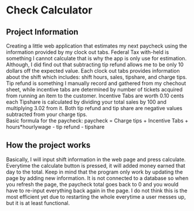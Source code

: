 # Check Calculator

## Project Information
Creating a little web application that estimates my next paycheck using the information provided by my clock out tabs.
Federal Tax with-held is something I cannot calculate that is why the app is only use for estimation.
Although, I did find out that subtracting tip refund allows me to be only 10 dollars off the expected value.
Each clock out tabs provides information about the shift which includes: shift hours, sales, tipshare, and charge tips.
Tip refund is something I manually record and gathered from my chechout sheet, while incentive tabs are determined by number of tickets acquired from running an item to the customer.
Incentive Tabs are worth 0.10 cents each
Tipshare is calculated by dividing your total sales by 100 and multiplying 3.02 from it. Both tip refund and tip share are negative values subtracted from your charge tips.<br>
Basic formula for the paycheck: paycheck = Charge tips + Incentive Tabs + hours*hourlywage - tip refund - tipshare

## How the project works
Basically, I will input shift information in the web page and press calculate.
Everytime the calculate button is pressed, it will added money earned that day to the total. 
Keep in mind that the program only work by updating the page by adding new information. 
It is not connected to a database so when you refresh the page, the paycheck total goes back to 0 and you would have to re-input everything back again in the page.
I do not think this is the most efficient yet due to restarting the whole everytime a user messes up, but it is at least functional.<br>
